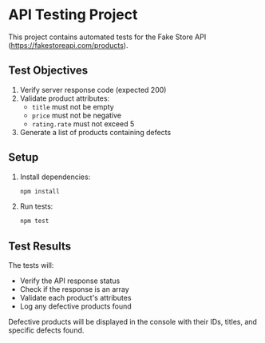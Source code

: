 # API Testing Project

This project contains automated tests for the Fake Store API (https://fakestoreapi.com/products).

## Test Objectives

1. Verify server response code (expected 200)
2. Validate product attributes:
   - `title` must not be empty
   - `price` must not be negative
   - `rating.rate` must not exceed 5
3. Generate a list of products containing defects

## Setup

1. Install dependencies:

   ```bash
   npm install
   ```

2. Run tests:
   ```bash
   npm test
   ```

## Test Results

The tests will:

- Verify the API response status
- Check if the response is an array
- Validate each product's attributes
- Log any defective products found

Defective products will be displayed in the console with their IDs, titles, and specific defects found.
